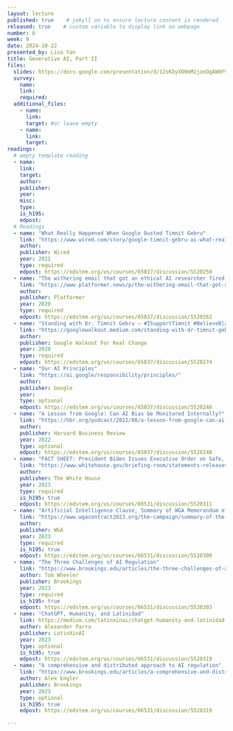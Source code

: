 ```yaml
---
layout: lecture
published: true    # jekyll on to ensure lecture content is rendered
released: true    # custom variable to display link on webpage
number: 8
week: 9
date: 2024-10-22
presented_by: Lisa Yan
title: Generative AI, Part II
files:
  slides: https://docs.google.com/presentation/d/12sKDyXD9mM2jonDgAW8FVM63vNuwd0yJn9xspUk8gJk/edit#slide=id.g2fa9e10661f_1_74
  survey:
    name:
    link: 
    required:
  additional_files:
    - name: 
      link: 
      target: #or leave empty
    - name:
      link: 
      target:
readings:
  # empty template reading 
  - name: 
    link:
    target:
    author:
    publisher: 
    year: 
    misc: 
    type: 
    is_h195: 
    edpost:
  # Readings
  - name: "What Really Happened When Google Ousted Timnit Gebru"
    link: "https://www.wired.com/story/google-timnit-gebru-ai-what-really-happened/"
    author:
    publisher: Wired
    year: 2021
    type: required
    edpost: https://edstem.org/us/courses/65037/discussion/5520250
  - name: "The withering email that got an ethical AI researcher fired at Google"
    link: "https://www.platformer.news/p/the-withering-email-that-got-an-ethical"
    author:
    publisher: Platformer
    year: 2020
    type: required
    edpost: https://edstem.org/us/courses/65037/discussion/5520262
  - name: "Standing with Dr. Timnit Gebru — #ISupportTimnit #BelieveBlackWomen"
    link: "https://googlewalkout.medium.com/standing-with-dr-timnit-gebru-isupporttimnit-believeblackwomen-6dadc300d382"
    author:
    publisher: Google Walkout For Real Change
    year: 2020
    type: required
    edpost: https://edstem.org/us/courses/65037/discussion/5520274
  - name: "Our AI Principles"
    link: "https://ai.google/responsibility/principles/"
    author:
    publisher: Google
    year: 
    type: optional
    edpost: https://edstem.org/us/courses/65037/discussion/5520248
  - name: "A Lesson from Google: Can AI Bias be Monitored Internally?"
    link: "https://hbr.org/podcast/2022/08/a-lesson-from-google-can-ai-bias-be-monitored-internally"
    author:
    publisher: Harvard Business Review
    year: 2022
    type: optional
    edpost: https://edstem.org/us/courses/65037/discussion/5520248
  - name: "FACT SHEET: President Biden Issues Executive Order on Safe, Secure, and Trustworthy Artificial Intelligence"
    link: "https://www.whitehouse.gov/briefing-room/statements-releases/2023/10/30/fact-sheet-president-biden-issues-executive-order-on-safe-secure-and-trustworthy-artificial-intelligence/"
    author: 
    publisher: The White House
    year: 2023
    type: required
    is_h195: true
    edpost: https://edstem.org/us/courses/66531/discussion/5520311
  - name: "Artificial Intelligence Clause, Summary of WGA Memorandum of Agreement"
    link: "https://www.wgacontract2023.org/the-campaign/summary-of-the-2023-wga-mba"
    author:
    publisher: WGA
    year: 2023
    type: required
    is_h195: true
    edpost: https://edstem.org/us/courses/66531/discussion/5520300
  - name: "The Three Challenges of AI Regulation"
    link: "https://www.brookings.edu/articles/the-three-challenges-of-ai-regulation/"
    author: Tom Wheeler
    publisher: Brookings
    year: 2023
    type: required
    is_h195: true
    edpost: https://edstem.org/us/courses/66531/discussion/5520303
  - name: "ChatGPT, Humanity, and Latinidad"
    link: https://medium.com/latinxinai/chatgpt-humanity-and-latinidad-76274890075d
    author: Alexander Parra
    publisher: LatinXinAI
    year: 2023
    type: optional
    is_h195: true
    edpost: https://edstem.org/us/courses/66531/discussion/5520319
  - name: "A comprehensive and distributed approach to AI regulation"
    link: "https://www.brookings.edu/articles/a-comprehensive-and-distributed-approach-to-ai-regulation/"
    author: Alex Engler
    publisher: Brookings
    year: 2023
    type: optional
    is_h195: true
    edpost: https://edstem.org/us/courses/66531/discussion/5520319

---
```


<!-- information here -->
